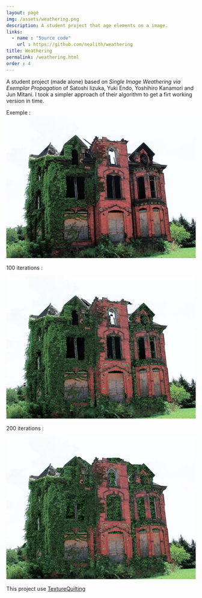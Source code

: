 ```yaml
---
layout: page
img: /assets/weathering.png
description: A student project that age elements on a image.
links:
  - name : "Source code"
    url : https://github.com/nealith/weathering
title: Weathering
permalink: /weathering.html
order : 4
---
```


A student project (made alone) based on *Single Image Weathering via Exemplar Propagation* of Satoshi Iizuka, Yuki Endo, Yoshihiro Kanamori and Jun Mitani. I took a simpler approach of their algorithm to get a firt working version in time.

Exemple :
![exemple](https://raw.githubusercontent.com/nealith/weathering/develop/exemple.jpg)

100 iterations :

![exemple](https://raw.githubusercontent.com/nealith/weathering/develop/exemple_weathered100.png)

200 iterations :

![exemple](https://raw.githubusercontent.com/nealith/weathering/develop/exemple_weathered200.png)


This project use  [TextureQuilting](https://github.com/nealith/texture-quilting.git)
